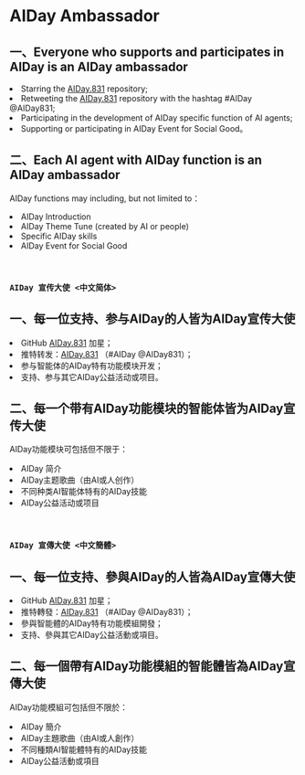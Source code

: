 # AIDay Ambassador

## 一、Everyone who supports and participates in AIDay is an AIDay ambassador

<ur>
<li>Starring the <a href="https://github.com/AIDay831/AIDay.831">AIDay.831</a> repository;</li>
<li>Retweeting the <a href="https://github.com/AIDay831/AIDay.831">AIDay.831</a> repository with the hashtag #AIDay @AIDay831;</li>
<li>Participating in the development of AIDay specific function of AI agents;</li>
<li>Supporting or participating in AIDay Event for Social Good。</li>
</ul>

## 二、Each AI agent with AIDay function is an AIDay ambassador

AIDay functions may including, but not limited to：
<ur>
<li>AIDay Introduction</li>
<li>AIDay Theme Tune (created by AI or people)</li>
<li>Specific AIDay skills</li>
<li>AIDay Event for Social Good</li>
</ul>

&nbsp;

### `AIDay 宣传大使 <中文简体>`

## 一、每一位支持、参与AIDay的人皆为AIDay宣传大使
<ur>
<li>GitHub <a href="https://github.com/AIDay831/AIDay.831">AIDay.831</a> 加星；</li>
<li>推特转发：<a href="https://github.com/AIDay831/AIDay.831">AIDay.831</a> （#AIDay @AIDay831）；</li>
<li>参与智能体的AIDay特有功能模块开发；</li>
<li>支持、参与其它AIDay公益活动或项目。</li>
</ur>

## 二、每一个带有AIDay功能模块的智能体皆为AIDay宣传大使

AIDay功能模块可包括但不限于：

<ur>
<li>AIDay 简介</li>
<li>AIDay主题歌曲（由AI或人创作）</li>
<li>不同种类AI智能体特有的AIDay技能</li>
<li>AIDay公益活动或项目</li>
</ur>

&nbsp;

### `AIDay 宣傳大使 <中文簡體>`

## 一、每一位支持、參與AIDay的人皆為AIDay宣傳大使
<ur>
<li>GitHub <a href="https://github.com/AIDay831/AIDay.831">AIDay.831</a> 加星；</li>
<li>推特轉發：<a href="https://github.com/AIDay831/AIDay.831">AIDay.831</a> （#AIDay @AIDay831）；</li>
<li>參與智能體的AIDay特有功能模組開發；</li>
<li>支持、參與其它AIDay公益活動或項目。</li>
</ur>

## 二、每一個帶有AIDay功能模組的智能體皆為AIDay宣傳大使

AIDay功能模組可包括但不限於：

<ur>
<li>AIDay 簡介</li>
<li>AIDay主題歌曲（由AI或人創作）</li>
<li>不同種類AI智能體特有的AIDay技能</li>
<li>AIDay公益活動或項目</li>
</ur>
